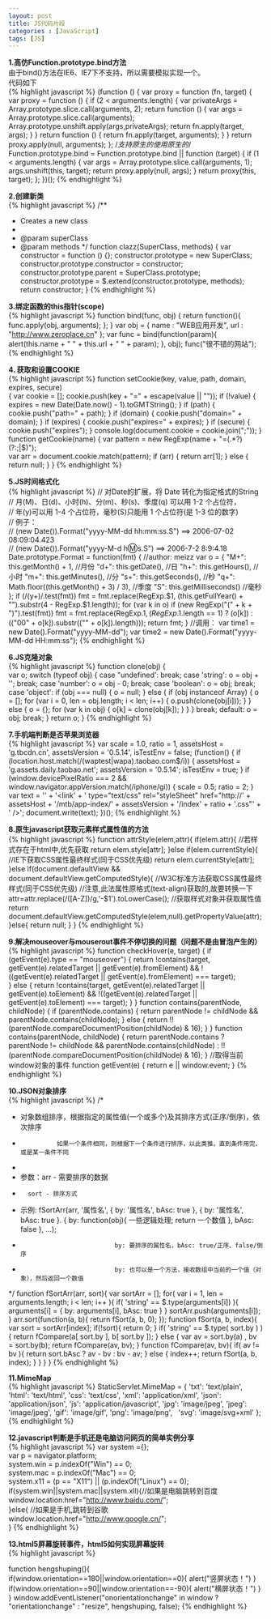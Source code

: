 ```yaml
---
layout: post
title: JS代码片段
categories : [JavaScript]
tags: [JS]
---
```


**1.高仿Function.prototype.bind方法**  
由于bind()方法在IE6、IE7下不支持，所以需要模拟实现一个。  
代码如下     
{% highlight javascript %}
(function () {
            var proxy = function (fn, target) {
                var proxy = function () {
                    if (2 < arguments.length) { 
                        var privateArgs = Array.prototype.slice.call(arguments, 2); 
                        return function () {
                            var args = Array.prototype.slice.call(arguments);
                            Array.prototype.unshift.apply(args,privateArgs);
                            return fn.apply(target, args);
                        }
                    }
                    return function () {
                        return fn.apply(target, arguments);
                    }
                }
                return proxy.apply(null, arguments);
            };
            /*支持原生的使用原生的*/
            Function.prototype.bind = Function.prototype.bind ||
            function (target) {
                if (1 < arguments.length) {
                    var args = Array.prototype.slice.call(arguments, 1); 
                    args.unshift(this, target);
                    return proxy.apply(null, args);
                }
                return proxy(this, target);
            };
})();
{% endhighlight %}

**2.创建新类**  
{% highlight javascript %}
/**
 * Creates a new class
 *
 * @param superClass
 * @param methods
 */
function clazz(SuperClass, methods) {
    var constructor = function () {};
    constructor.prototype = new SuperClass;
    constructor.prototype.constructor = constructor;
    constructor.prototype.parent = SuperClass.prototype;
    constructor.prototype = $.extend(constructor.prototype, methods);
    return constructor;
}
{% endhighlight %}



**3.绑定函数的this指针(scope)**  
{% highlight javascript %}
function bind(func, obj)
{
    return function(){
        func.apply(obj, arguments);
    };
}
var obj = {
    name : "WEB应用开发",
    url  : "http://www.zeroplace.cn"
};
var func = bind(function(param){
    alert(this.name + " " + this.url + " " + param);
}, obj);
func("很不错的网站");  
{% endhighlight %}  

**4. 获取和设置COOKIE**  
{% highlight javascript %}
function setCookie(key, value, path, domain, expires, secure)  
{
    var cookie = [];
    cookie.push(key + "=" + escape(value || ""));
    if (!value) {
        expires = new Date(Date.now() - 1).toGMTString();
    }
    if (path) {
        cookie.push("path=" + path);
    }
    if (domain) {
        cookie.push("domain=" + domain);
    }
    if (expires) {
        cookie.push("expires=" + expires);
    }
    if (secure) {
        cookie.push("expires");
    }
    console.log(document.cookie = cookie.join(";"));
}
function getCookie(name)
{
    var pattern = new RegExp(name + "=(.*?)(?:;|$)");  
    var arr = document.cookie.match(pattern);
    if (arr) {
        return arr[1];
    } else {
        return null;
    }
}
{% endhighlight %}  

**5.JS时间格式化**  
{% highlight javascript %}
// 对Date的扩展，将 Date 转化为指定格式的String  
// 月(M)、日(d)、小时(h)、分(m)、秒(s)、季度(q) 可以用 1-2 个占位符，   
// 年(y)可以用 1-4 个占位符，毫秒(S)只能用 1 个占位符(是 1-3 位的数字)   
// 例子：   
// (new Date()).Format("yyyy-MM-dd hh:mm:ss.S") ==> 2006-07-02 08:09:04.423   
// (new Date()).Format("yyyy-M-d h:m:s.S")      ==> 2006-7-2 8:9:4.18   
Date.prototype.Format = function(fmt) { //author: meizz
    var o = {
        "M+": this.getMonth() + 1, //月份
        "d+": this.getDate(), //日 
        "h+": this.getHours(), //小时
        "m+": this.getMinutes(), //分
        "s+": this.getSeconds(), //秒
        "q+": Math.floor((this.getMonth() + 3) / 3), //季度
        "S": this.getMilliseconds() //毫秒
    };
    if (/(y+)/.test(fmt)) fmt = fmt.replace(RegExp.$1, (this.getFullYear() + "").substr(4 - RegExp.$1.length));
    for (var k in o)
        if (new RegExp("(" + k + ")").test(fmt)) fmt = fmt.replace(RegExp.$1, (RegExp.$1.length == 1) ? (o[k]) : (("00" + o[k]).substr(("" + o[k]).length)));
    return fmt;
}
//调用：
var time1 = new Date().Format("yyyy-MM-dd");
var time2 = new Date().Format("yyyy-MM-dd HH:mm:ss");
{% endhighlight %}  


**6.JS克隆对象**  
{% highlight javascript %}
function clone(obj) {  
    var o;
    switch (typeof obj) {
        case "undefined':
            break;
        case 'string':
            o = obj + '';
            break;
        case 'number':
            o = obj - 0;
            break;
        case 'boolean':
            o = obj;
            break;
        case 'object':
            if (obj === null) {
                o = null;
            } else {
                if (obj instanceof Array) {
                    o = [];
                    for (var i = 0, len = obj.length; i < len; i++) {
                        o.push(clone(obj[i]));
                    }
                } else {
                    o = {};
                    for (var k in obj) {
                        o[k] = clone(obj[k]);
                    }
                }
            }
            break;
        default:
            o = obj;
            break;
    }
    return o;
}
{% endhighlight %}  


**7.手机端判断是否苹果浏览器**  
{% highlight javascript %}
var scale = 1.0, ratio = 1, assetsHost = 'g.tbcdn.cn', assetsVersion = '0.5.14', isTestEnv = false;
(function() {
    if (location.host.match(/(waptest|wapa)\.taobao\.com$/i)) {
        assetsHost = 'g.assets.daily.taobao.net';
        assetsVersion = '0.5.14';
        isTestEnv = true;
    }
    if (window.devicePixelRatio === 2 && window.navigator.appVersion.match(/iphone/gi)) {
        scale = 0.5;
        ratio = 2;
    }
    var text = '<meta name="viewport" content="initial-scale=' + scale + ', maximum-scale=' + scale +', minimum-scale=' + scale + ', user-scalable=no" />'
        + '<link' + ' type="text/css" rel="styleSheet" href="http://' + assetsHost + '/mtb/app-index/' + assetsVersion + '/index' + ratio + '.css"' + ' />';
    document.write(text);
})();
{% endhighlight %}  


**8.原生javascript获取元素样式属性值的方法**  
{% highlight javascript %}
function attrStyle(elem,attr){ 
    if(elem.attr){ 
        //若样式存在于html中,优先获取 
        return elem.style[attr]; 
    }else if(elem.currentStyle){ 
        //IE下获取CSS属性最终样式(同于CSS优先级) 
        return elem.currentStyle[attr]; 
    }else if(document.defaultView && document.defaultView.getComputedStyle){ 
        //W3C标准方法获取CSS属性最终样式(同于CSS优先级) 
        //注意,此法属性原格式(text-align)获取的,故要转换一下 
        attr=attr.replace(/([A-Z])/g,'-$1').toLowerCase(); 
        //获取样式对象并获取属性值 
        return document.defaultView.getComputedStyle(elem,null).getPropertyValue(attr); 
    }else{ 
        return null; 
    } 
}
{% endhighlight %} 


**9.解决mouseover与mouserout事件不停切换的问题（问题不是由冒泡产生的）**  
{% highlight javascript %}
function checkHover(e, target) {
  if (getEvent(e).type == "mouseover") {
    return !contains(target, getEvent(e).relatedTarget
            || getEvent(e).fromElement)
            && !((getEvent(e).relatedTarget || getEvent(e).fromElement) === target);  
  } else {
    return !contains(target, getEvent(e).relatedTarget
            || getEvent(e).toElement)
            && !((getEvent(e).relatedTarget || getEvent(e).toElement) === target);
  }
}
function contains(parentNode, childNode) {
  if (parentNode.contains) {
    return parentNode != childNode && parentNode.contains(childNode);
  } else {
    return !!(parentNode.compareDocumentPosition(childNode) & 16);
  }
}
function contains(parentNode, childNode) {
 return parentNode.contains ? parentNode != childNode && parentNode.contains(childNode) : !!(parentNode.compareDocumentPosition(childNode) & 16);
}
//取得当前window对象的事件
function getEvent(e) {
    return e || window.event;
} 
{% endhighlight %} 


**10.JSON对象排序**  
{% highlight javascript %}
/*
* 对象数组排序，根据指定的属性值(一个或多个)及其排序方式(正序/倒序)，依次排序
*               如果一个条件相同，则根据下一个条件进行排序，以此类推，直到条件用完，或是某一条件不同
*
* 参数：arr  - 需要排序的数据
*       sort - 排序方式
* 示例: fSortArr(arr, '属性名', { by: '属性名', bAsc: true }, { by: '属性名', bAsc: true }. { by: function(obj){ 一些逻辑处理; return 一个数值 }, bAsc: false }, ...);
*                               by: 要排序的属性名，bAsc: true/正序、false/倒序
*                               by: 也可以是一个方法，接收数组中当前的一个值（对象），然后返回一个数值
*/
function fSortArr(arr, sort){
  var sortArr = [];
  for( var i = 1, len = arguments.length; i < len; i++ ){
    if( 'string' == $.type(arguments[i]) ){
      arguments[i] = { by: arguments[i], bAsc: true }
    }
    sortArr.push(arguments[i]);
  }
  arr.sort(function(a, b){
    return fSort(a, b, 0);
  });
  function fSort(a, b, index){
    var sort = sortArr[index];
    if(!sort){
      return 0;
    }
    if( 'string' == $.type( sort.by ) ){
      return fCompare(a[ sort.by ], b[ sort.by ]);
    } else {
      var av = sort.by(a)
        , bv = sort.by(b);
      return fCompare(av, bv);
    }
    function fCompare(av, bv){
      if( av != bv ){
        return sort.bAsc ? av - bv : bv - av;
      } else {
        index++;
        return fSort(a, b, index);
      }
    }
  }
}
{% endhighlight %} 


**11.MimeMap**  
{% highlight javascript %}
StaticServlet.MimeMap = {
  'txt': 'text/plain',
  'html': 'text/html',
  'css': 'text/css',
  'xml': 'application/xml',
  'json': 'application/json',
  'js': 'application/javascript',
  'jpg': 'image/jpeg',
  'jpeg': 'image/jpeg',
  'gif': 'image/gif',
  'png': 'image/png',
  'svg': 'image/svg+xml'
};
{% endhighlight %} 


**12.javascript判断是手机还是电脑访问网页的简单实例分享**  
{% highlight javascript %}
var system ={};  
var p = navigator.platform;       
system.win = p.indexOf("Win") == 0;  
system.mac = p.indexOf("Mac") == 0;  
system.x11 = (p == "X11") || (p.indexOf("Linux") == 0);     
if(system.win||system.mac||system.xll){//如果是电脑跳转到百度  
    window.location.href="http://www.baidu.com/";  
}else{  //如果是手机,跳转到谷歌
    window.location.href="http://www.google.cn/";  
}
{% endhighlight %} 

**13.html5屏幕旋转事件，html5如何实现屏幕旋转**  
{% highlight javascript %}

function hengshuping(){
    if(window.orientation==180||window.orientation==0){
      alert("竖屏状态！")
    }
    if(window.orientation==90||window.orientation==-90){
      alert("横屏状态！")
    }
}
window.addEventListener("onorientationchange" in window ? "orientationchange" : "resize", hengshuping, false);
{% endhighlight %} 
